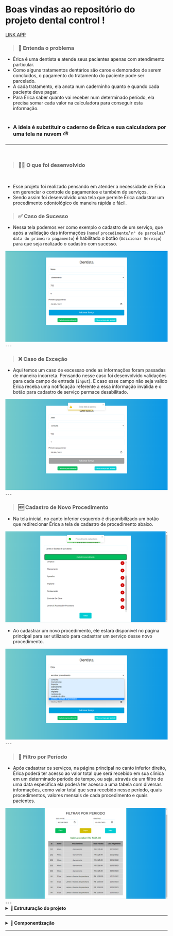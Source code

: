 # Boas vindas ao repositório do projeto <strong>dental control</strong> !

<u>[LINK APP](https://dentist-control.herokuapp.com/home)</u>

><h3>🧩 Entenda o problema</h3>
<ul>
  <li>Érica é uma dentista e atende seus pacientes apenas com atendimento particular.</li>
  <li>Como alguns tratamentos dentários são caros e demorados de serem concluídos, o pagamento do tratamento do paciente pode ser parcelado.</li>
  <li>A cada tratamento, ela anota num caderninho quanto e quando cada paciente deve pagar.</li>
  <li>Para Érica saber quanto vai receber num determinado período, ela precisa somar cada valor na calculadora para conseguir esta informação.</li>
  <br>
  <li><h3><strong>A ideia é substituir o caderno de Érica e sua calculadora por uma tela na nuvem ⛅</strong></h3></li>
</ul>

---
<br>

> <h3>👨‍💻 O que foi desenvolvido</h3>
<br>

- Esse projeto foi realizado pensando em atender a necessidade de Érica em gerenciar o controle de pagamentos e também de serviços.
- Sendo assim foi desenvolvido uma tela que permite Érica cadastrar um procedimento odontológico de maneira rápida e fácil.

><h3>✅ Caso de Sucesso </h3>
- Nessa tela podemos ver como exemplo o cadastro de um serviço, que após a validação das informações (```nome```/ ```procedimento```/ ```n° de parcelas```/ ```data do primeiro pagamento```) é habilitado o botão (```Adicionar Serviço```) para que seja realizado o cadastro com sucesso.
<img src="./src/assets/captura1.png" alt="imagem cadastro serviço com sucesso">
---
<br>

><h3>❌ Caso de Exceção </h3>
- Aqui temos um caso de excessao onde as informações foram passadas de maneira incorreta. Pensando nesse caso foi desenvolvido validações para cada campo de entrada (```input```). E caso esse campo não seja valido Érica receba uma notificação referente a essa informação inválida e o botão para cadastro de serviço permace desabilitado.
<img src="./src/assets/captura2.png" alt="imagem de erro ao cadastrar serviço">
---
<br>

><h3>🆕 Cadastro de Novo Procedimento </h3>
- Na tela inicial, no canto inferior esquerdo é disponibilizado um botão que redirecionar Érica a tela de cadastro de procedimento abaixo.
<img src="./src/assets/captura3.png" alt="imagem da página de cadastrar procedimento">

- Ao cadastrar um novo procedimento, ele estará disponivel no página principal para ser utilizado para cadastrar um serviço desse novo procedimento.
<img src="./src/assets/captura4.png" alt="imagem da página principal com o novo procedimento">
---
<br>

><h3>📅 Filtro por Período </h3>
- Após cadastrar os serviços, na página principal no canto inferior direito, Érica poderá ter acesso ao valor total que será recebido em sua clínica em um determinado período de tempo, ou seja, através de um filtro de uma data específica ela poderá  ter acesso a uma tabela com diversas informações, como valor total que será recebido nesse período, quais procedimentos, valores mensais de cada procedimento e quais pacientes.
<img src="./src/assets/captura5.png" alt="imagem da página de filtro de serviço por período">
---


<details>
  <summary>
    <strong>👷 Estruturação do projeto</strong>
  </summary><br>

  - O projeto foi desenvolvido com o ecossistema mais moderno do ReactJS
  - Essa aplicação conta com validações de informações;
  - Sendo possível adicionar um novo serviço;
  - Adicionar um serviço com controle de pagamentos;
  - Ter acesso às informações e valores dos serviços cadastrados de um intervalo de tempo.
</details>

---

<details>
  <summary>
    <strong>🎨 Componentização</strong>
  </summary><br>

  - Esse projeto possui um conjunto de componentes base. Isso foi desenvolvido para que com a componentização do app seja possível fazer o maior reaproveitamento possível de cada estrutura.

</details>

---
